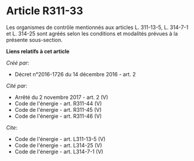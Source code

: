 # Article R311-33

Les organismes de contrôle mentionnés aux articles L. 311-13-5, L. 314-7-1 et L. 314-25 sont agréés selon les conditions et
modalités prévues à la présente sous-section.

**Liens relatifs à cet article**

_Créé par_:

  - Décret n°2016-1726 du 14 décembre 2016 - art. 2

_Cité par_:

  - Arrêté du 2 novembre 2017 - art. 2 (V)
  - Code de l'énergie - art. R311-44 (V)
  - Code de l'énergie - art. R311-45 (V)
  - Code de l'énergie - art. R311-46 (V)

_Cite_:

  - Code de l'énergie - art. L311-13-5 (V)
  - Code de l'énergie - art. L314-25 (V)
  - Code de l'énergie - art. L314-7-1 (V)
